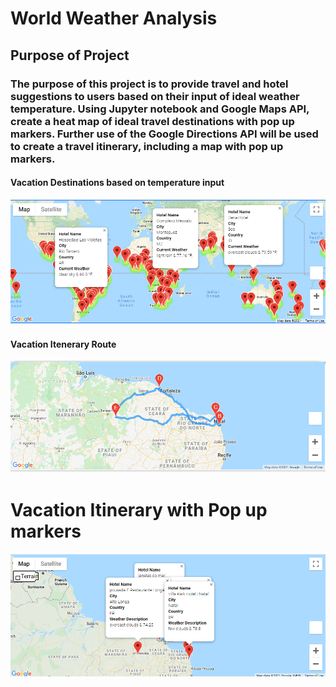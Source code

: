 # World Weather Analysis

## Purpose of Project

### The purpose of this project is to provide travel and hotel suggestions to users based on their input of ideal weather temperature. Using Jupyter notebook and Google Maps API, create a heat map of ideal travel destinations with pop up markers. Further use of the Google Directions API will be used to create a travel itinerary, including a map with pop up markers. 

#### Vacation Destinations based on temperature input
![Map1](/Vacation_Search/WeatherPy_vacation_map.png)

#### Vacation Itenerary Route
![Map2](/Vacation_Itinerary/WeatherPy_travel_map.png)
# Vacation Itinerary with Pop up markers
![Map3](/Vacation_Itinerary/WeathPy_travel_map_marker.png)



